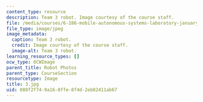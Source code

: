 ```yaml
---
content_type: resource
description: Team 3 robot. Image courtesy of the course staff.
file: /media/courses/6-186-mobile-autonomous-systems-laboratory-january-iap-2005/088f2f749a168ffe8f4d2eb82411ab67_3.jpg
file_type: image/jpeg
image_metadata:
  caption: Team 3 robot.
  credit: Image courtesy of the course staff.
  image-alt: Team 3 robot.
learning_resource_types: []
ocw_type: OCWImage
parent_title: Robot Photos
parent_type: CourseSection
resourcetype: Image
title: 3.jpg
uid: 088f2f74-9a16-8ffe-8f4d-2eb82411ab67
---
```

